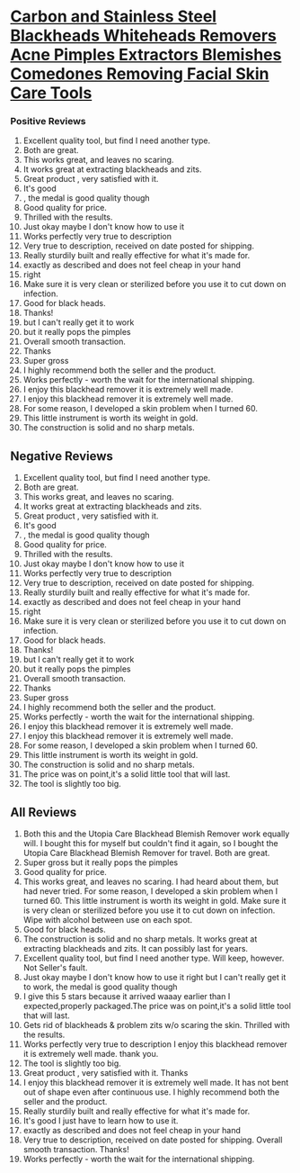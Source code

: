 # [Carbon and Stainless Steel Blackheads Whiteheads Removers Acne Pimples Extractors Blemishes Comedones Removing Facial Skin Care Tools](https://products.checkmycream.com/products/Carbon-and-Stainless-Steel-Blackheads-Whiteheads-Removers-Acne-Pimples-Extractors-Blemishes-Comedones-Removing-Facial-Skin-Care-Tools.html)

### Positive Reviews

<ol>
      <li>Excellent quality tool, but find I need another type.</li>
      <li>Both are great.</li>
      <li>This works great, and leaves no scaring.</li>
      <li>It works great at extracting blackheads and zits.</li>
      <li>Great product , very satisfied with it.</li>
      <li>It&#x27;s good</li>
      <li>, the medal is good quality though</li>
      <li>Good quality for price.</li>
      <li>Thrilled with the results.</li>
      <li>Just okay maybe I don&#x27;t know how to use it</li>
      <li>Works perfectly very true to description</li>
      <li>Very true to description, received on date posted for shipping.</li>
      <li>Really sturdily built and really effective for what it&#x27;s made for.</li>
      <li>exactly as described and does not feel cheap in your hand</li>
      <li>right</li>
      <li>Make sure it is very clean or sterilized before you use it to cut down on infection.</li>
      <li>Good for black heads.</li>
      <li>Thanks!</li>
      <li>but I can&#x27;t really get it to work</li>
      <li>but it really pops the pimples</li>
      <li>Overall smooth transaction.</li>
      <li>Thanks</li>
      <li>Super gross</li>
      <li>I highly recommend both the seller and the product.</li>
      <li>Works perfectly - worth the wait for the international shipping.</li>
      <li>I enjoy this blackhead remover it is extremely well made.</li>
      <li>I enjoy this blackhead remover it is extremely well made.  </li>
      <li>For some reason, I developed a skin problem when I turned 60.</li>
      <li>This little instrument is worth its weight in gold.</li>
      <li>The construction is solid and no sharp metals.</li>
</ol>


<h2>Negative Reviews</h2>
<ol>
<li> Excellent quality tool, but find I need another type.</li>
<li> Both are great.</li>
<li> This works great, and leaves no scaring.</li>
<li> It works great at extracting blackheads and zits.</li>
<li> Great product , very satisfied with it.</li>
<li> It&#x27;s good</li>
<li> , the medal is good quality though</li>
<li> Good quality for price.</li>
<li> Thrilled with the results.</li>
<li> Just okay maybe I don&#x27;t know how to use it</li>
<li> Works perfectly very true to description</li>
<li> Very true to description, received on date posted for shipping.</li>
<li> Really sturdily built and really effective for what it&#x27;s made for.</li>
<li> exactly as described and does not feel cheap in your hand</li>
<li> right</li>
<li> Make sure it is very clean or sterilized before you use it to cut down on infection.</li>
<li> Good for black heads.</li>
<li> Thanks!</li>
<li> but I can&#x27;t really get it to work</li>
<li> but it really pops the pimples</li>
<li> Overall smooth transaction.</li>
<li> Thanks</li>
<li> Super gross</li>
<li> I highly recommend both the seller and the product.</li>
<li> Works perfectly - worth the wait for the international shipping.</li>
<li> I enjoy this blackhead remover it is extremely well made.</li>
<li> I enjoy this blackhead remover it is extremely well made.  </li>
<li> For some reason, I developed a skin problem when I turned 60.</li>
<li> This little instrument is worth its weight in gold.</li>
<li> The construction is solid and no sharp metals.</li>
<li> The price was on point,it&#x27;s a solid little tool that will last.</li>
<li> The tool is slightly too big.</li>
</ol>

<h2>All Reviews</h2>

<ol>
    <li> Both this and the Utopia Care Blackhead Blemish Remover work equally will.  I bought this for myself but couldn&#x27;t find it again, so I bought the Utopia Care Blackhead Blemish Remover for travel.  Both are great.</li>
    <li> Super gross but it really pops the pimples</li>
    <li> Good quality for price.</li>
    <li> This works great, and leaves no scaring. I had heard about them, but had never tried. For some reason, I developed a skin problem when I turned 60. This little instrument is worth its weight in gold. Make sure it is very clean or sterilized before you use it to cut down on infection. Wipe with alcohol between use on each spot.</li>
    <li> Good for black heads.</li>
    <li> The construction is solid and no sharp metals. It works great at extracting blackheads and zits. It can possibly last for years.</li>
    <li> Excellent quality tool, but find I need another type. Will keep, however. Not Seller&#x27;s fault.</li>
    <li> Just okay maybe I don&#x27;t know how to use it right but I can&#x27;t really get it to work, the medal is good quality though</li>
    <li> I give this 5 stars because it arrived waaay earlier than I expected,properly packaged.The price was on point,it&#x27;s a solid little tool that will last.</li>
    <li> Gets rid of blackheads &amp; problem zits w/o scaring the skin.  Thrilled with the results.</li>
    <li> Works perfectly very true to description I enjoy this blackhead remover it is extremely well made.  thank you.</li>
    <li> The tool is slightly too big.</li>
    <li> Great product , very satisfied with it. Thanks</li>
    <li> I enjoy this blackhead remover it is extremely well made. It has not bent out of shape even after continuous use. I highly recommend both the seller and the product.</li>
    <li> Really sturdily built and really effective for what it&#x27;s made for.</li>
    <li> It&#x27;s good I just have to learn how to use it.</li>
    <li> exactly as described and does not feel cheap in your hand</li>
    <li> Very true to description, received on date posted for shipping. Overall smooth transaction. Thanks!</li>
    <li> Works perfectly - worth the wait for the international shipping.</li>
</ol>




